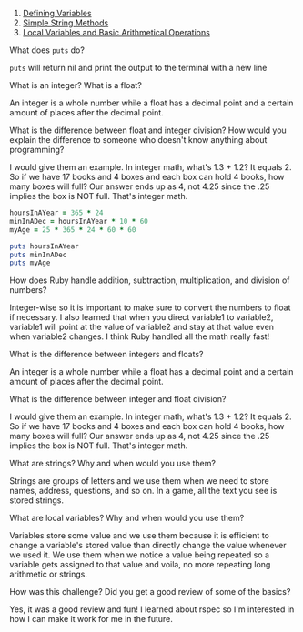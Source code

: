 1. [Defining Variables](https://github.com/IvyVetor/phase-0/blob/master/week-4/defining-variables.rb)
2. [Simple String Methods](https://github.com/IvyVetor/phase-0/blob/master/week-4/simple-string.rb)
3. [Local Variables and Basic Arithmetical Operations](https://github.com/IvyVetor/phase-0/blob/master/week-4/basic-math.rb)


What does `puts` do?

  `puts` will return nil and print the output to the terminal with a new line

What is an integer? What is a float?

  An integer is a whole number while a float has a decimal point and a certain amount of places after the decimal point.

What is the difference between float and integer division? How would you explain the difference to someone who doesn't know anything about programming?

  I would give them an example.  In integer math, what's 1.3 + 1.2? It equals 2.  So if we have 17 books and 4 boxes and each box can hold 4 books, how many boxes will full? Our answer ends up as 4, not 4.25 since the .25 implies the box is NOT full.  That's integer math.

```ruby
hoursInAYear = 365 * 24
minInADec = hoursInAYear * 10 * 60
myAge = 25 * 365 * 24 * 60 * 60

puts hoursInAYear
puts minInADec
puts myAge
```


How does Ruby handle addition, subtraction, multiplication, and division of numbers?

  Integer-wise so it is important to make sure to convert the numbers to float if necessary.  I also learned that when you direct variable1 to  variable2, variable1 will point at the value of variable2 and stay at that value even when variable2 changes.  I think Ruby handled all the math really fast!

What is the difference between integers and floats?

  An integer is a whole number while a float has a decimal point and a certain amount of places after the decimal point.

What is the difference between integer and float division?

  I would give them an example.  In integer math, what's 1.3 + 1.2? It equals 2.  So if we have 17 books and 4 boxes and each box can hold 4 books, how many boxes will full? Our answer ends up as 4, not 4.25 since the .25 implies the box is NOT full.  That's integer math.

What are strings? Why and when would you use them?

  Strings are groups of letters and we use them when we need to store names, address, questions, and so on.  In a game, all the text you see is stored strings.

What are local variables? Why and when would you use them?

  Variables store some value and we use them because it is efficient to change a variable's stored value than directly change the value whenever we used it.  We use them when we notice a value being repeated so a variable gets assigned to that value and voila, no more repeating long arithmetic or strings.

How was this challenge? Did you get a good review of some of the basics?

  Yes, it was a good review and fun!  I learned about rspec so I'm interested in how I can make it work for me in the future.
